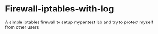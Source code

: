 # Firewall-iptables-with-log
A simple iptables firewall to setup mypentest lab and try to protect myself from other users
